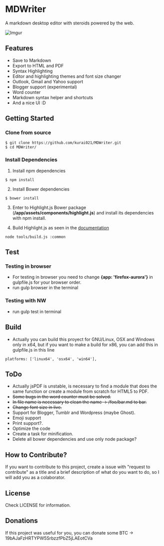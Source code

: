 # MDWriter
A markdown desktop editor with steroids powered by the web.

![Imgur](http://i.imgur.com/s5iuoi6.gif)

## Features
* Save to Markdown
* Export to HTML and PDF
* Syntax Highlighting
* Editor and highlighting themes and font size changer
* Outlook, Gmail and Yahoo support
* Blogger support (experimental)
* Word counter
* Markdown syntax helper and shortcuts
* And a nice UI :D

## Getting Started

### Clone from source
<pre><code>$ git clone https://github.com/kurai021/MDWriter.git
$ cd MDWriter/
</code></pre>

### Install Dependencies
1. Install npm dependencies
<pre><code>$ npm install
</code></pre>

2. Install Bower dependencies
<pre><code>$ bower install
</code></pre>

3. Enter to Highlight.js Bower package (**/app/assets/components/highlight.js**) and install its dependencies with npm install.

4. Build Highlight.js as seen in the [documentation](http://highlightjs.readthedocs.org/en/latest/building-testing.html)
<pre><code>node tools/build.js :common</code></pre>

## Test

### Testing in browser

* For testing in browser you need to change **{app: 'firefox-aurora'}** in gulpfile.js for your browser order.
* run gulp browser in the terminal

### Testing with NW

* run gulp test in terminal

## Build
* Actually you can build this proyect for GNU/Linux, OSX and Windows only in x64, but if you want to make a build for x86, you can add this in gulpfile.js in this line
<pre><code>platforms: ['linux64', 'osx64', 'win64'],</code></pre>

## ToDo

* Actually jsPDF is unstable, is necessary to find a module that does the same function or create a module from scratch for HTML5 to PDF.
* ~~Some bugs in the word counter must be solved.~~
* ~~In file name is necessary to clean the name -> /foo/bar.md to bar.~~
* ~~Change font size in live.~~
* Support for Blogger, Tumblr and Wordpress (maybe Ghost).
* Emoji support
* Print support?.
* Optimize the code
* Create a task for minification.
* Delete all bower dependencies and use only node package?

## How to Contribute?

If you want to contribute to this project, create a issue with "request to contribute" as a title and a brief description of what do you want to do, so I will add you as a colaborator.

## License

Check LICENSE for information.

## Donations

If this project was useful for you, you can donate some BTC -> 19bAJaFzHRTYPW5SrbzzfPbZ5jLAEotCVa